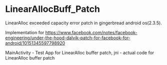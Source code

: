 LinearAllocBuff_Patch
=====================

LinearAlloc exceeded capacity error patch in gingerbread android os(2.3.5).

Implementation for https://www.facebook.com/notes/facebook-engineering/under-the-hood-dalvik-patch-for-facebook-for-android/10151345597798920

MainActivity - Test App for LinearAlloc buffer patch,
jni - actual code for LinearAlloc buffer patch
